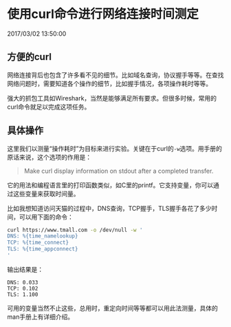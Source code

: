 # 使用curl命令进行网络连接时间测定
2017/03/02 13:50:00


## 方便的curl

网络连接背后也包含了许多看不见的细节。比如域名查询，协议握手等等。在查找网络问题时，需要知道各个操作的细节，比如握手情况，各项操作耗时等等。

强大的抓包工具如Wireshark，当然是能够满足所有要求。但很多时候，常用的curl命令就足以完成这项任务。


## 具体操作

这里我们以测量“操作耗时”为目标来进行实验。关键在于curl的`-w`选项。用手册的原话来说，这个选项的作用是：
> Make curl display information on stdout after a completed transfer.

它的用法和编程语言里的打印函数类似，如C里的printf。它支持变量，你可以通过这些变量来获取时间量。

比如我想知道访问天猫的过程中，DNS查询，TCP握手，TLS握手各花了多少时间，可以用下面的命令：

```sh
curl https://www.tmall.com -o /dev/null -w '
DNS: %{time_namelookup}
TCP: %{time_connect}
TLS: %{time_appconnect}
'
```

输出结果是：

```
DNS: 0.033
TCP: 0.102
TLS: 1.100
```

可用的变量当然不止这些，总用时，重定向时间等等都可以用此法测量，具体的man手册上有详细介绍。


